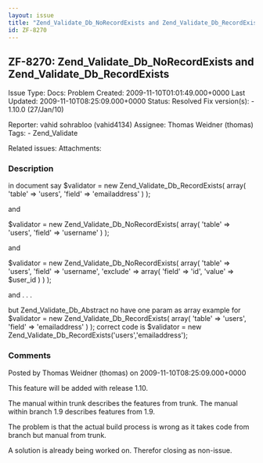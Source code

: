```yaml
---
layout: issue
title: "Zend_Validate_Db_NoRecordExists and Zend_Validate_Db_RecordExists"
id: ZF-8270
---
```


ZF-8270: Zend\_Validate\_Db\_NoRecordExists and Zend\_Validate\_Db\_RecordExists
--------------------------------------------------------------------------------

 Issue Type: Docs: Problem Created: 2009-11-10T01:01:49.000+0000 Last Updated: 2009-11-10T08:25:09.000+0000 Status: Resolved Fix version(s): - 1.10.0 (27/Jan/10)
 
 Reporter:  vahid sohrabloo (vahid4134)  Assignee:  Thomas Weidner (thomas)  Tags: - Zend\_Validate
 
 Related issues: 
 Attachments: 
### Description

in document say $validator = new Zend\_Validate\_Db\_RecordExists( array( 'table' => 'users', 'field' => 'emailaddress' ) );

and

$validator = new Zend\_Validate\_Db\_NoRecordExists( array( 'table' => 'users', 'field' => 'username' ) );

and

$validator = new Zend\_Validate\_Db\_NoRecordExists( array( 'table' => 'users', 'field' => 'username', 'exclude' => array( 'field' => 'id', 'value' => $user\_id ) ) );

and . . .

but Zend\_Validate\_Db\_Abstract no have one param as array example for $validator = new Zend\_Validate\_Db\_RecordExists( array( 'table' => 'users', 'field' => 'emailaddress' ) ); correct code is $validator = new Zend\_Validate\_Db\_RecordExists('users','emailaddress');

 

 

### Comments

Posted by Thomas Weidner (thomas) on 2009-11-10T08:25:09.000+0000

This feature will be added with release 1.10.

The manual within trunk describes the features from trunk. The manual within branch 1.9 describes features from 1.9.

The problem is that the actual build process is wrong as it takes code from branch but manual from trunk.

A solution is already being worked on. Therefor closing as non-issue.

 

 